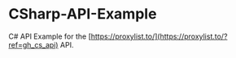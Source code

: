 # CSharp-API-Example
C# API Example for the [https://proxylist.to/](https://proxylist.to/?ref=gh_cs_api) API.
